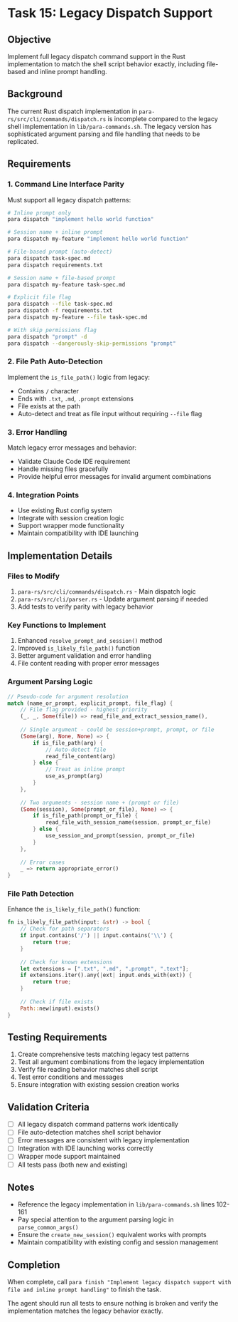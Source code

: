 # Task 15: Legacy Dispatch Support

## Objective
Implement full legacy dispatch command support in the Rust implementation to match the shell script behavior exactly, including file-based and inline prompt handling.

## Background
The current Rust dispatch implementation in `para-rs/src/cli/commands/dispatch.rs` is incomplete compared to the legacy shell implementation in `lib/para-commands.sh`. The legacy version has sophisticated argument parsing and file handling that needs to be replicated.

## Requirements

### 1. Command Line Interface Parity
Must support all legacy dispatch patterns:

```bash
# Inline prompt only
para dispatch "implement hello world function"

# Session name + inline prompt  
para dispatch my-feature "implement hello world function"

# File-based prompt (auto-detect)
para dispatch task-spec.md
para dispatch requirements.txt

# Session name + file-based prompt
para dispatch my-feature task-spec.md

# Explicit file flag
para dispatch --file task-spec.md
para dispatch -f requirements.txt
para dispatch my-feature --file task-spec.md

# With skip permissions flag
para dispatch "prompt" -d
para dispatch --dangerously-skip-permissions "prompt"
```

### 2. File Path Auto-Detection
Implement the `is_file_path()` logic from legacy:
- Contains `/` character
- Ends with `.txt`, `.md`, `.prompt` extensions  
- File exists at the path
- Auto-detect and treat as file input without requiring `--file` flag

### 3. Error Handling
Match legacy error messages and behavior:
- Validate Claude Code IDE requirement
- Handle missing files gracefully
- Provide helpful error messages for invalid argument combinations

### 4. Integration Points
- Use existing Rust config system
- Integrate with session creation logic
- Support wrapper mode functionality
- Maintain compatibility with IDE launching

## Implementation Details

### Files to Modify
1. `para-rs/src/cli/commands/dispatch.rs` - Main dispatch logic
2. `para-rs/src/cli/parser.rs` - Update argument parsing if needed
3. Add tests to verify parity with legacy behavior

### Key Functions to Implement
1. Enhanced `resolve_prompt_and_session()` method
2. Improved `is_likely_file_path()` function 
3. Better argument validation and error handling
4. File content reading with proper error messages

### Argument Parsing Logic
```rust
// Pseudo-code for argument resolution
match (name_or_prompt, explicit_prompt, file_flag) {
    // File flag provided - highest priority
    (_, _, Some(file)) => read_file_and_extract_session_name(),
    
    // Single argument - could be session+prompt, prompt, or file
    (Some(arg), None, None) => {
        if is_file_path(arg) {
            // Auto-detect file
            read_file_content(arg)
        } else {
            // Treat as inline prompt
            use_as_prompt(arg)
        }
    },
    
    // Two arguments - session name + (prompt or file)
    (Some(session), Some(prompt_or_file), None) => {
        if is_file_path(prompt_or_file) {
            read_file_with_session_name(session, prompt_or_file)
        } else {
            use_session_and_prompt(session, prompt_or_file)
        }
    },
    
    // Error cases
    _ => return appropriate_error()
}
```

### File Path Detection
Enhance the `is_likely_file_path()` function:
```rust
fn is_likely_file_path(input: &str) -> bool {
    // Check for path separators
    if input.contains('/') || input.contains('\\') {
        return true;
    }
    
    // Check for known extensions
    let extensions = [".txt", ".md", ".prompt", ".text"];
    if extensions.iter().any(|ext| input.ends_with(ext)) {
        return true;
    }
    
    // Check if file exists
    Path::new(input).exists()
}
```

## Testing Requirements
1. Create comprehensive tests matching legacy test patterns
2. Test all argument combinations from the legacy implementation
3. Verify file reading behavior matches shell script
4. Test error conditions and messages
5. Ensure integration with existing session creation works

## Validation Criteria
- [ ] All legacy dispatch command patterns work identically
- [ ] File auto-detection matches shell script behavior
- [ ] Error messages are consistent with legacy implementation  
- [ ] Integration with IDE launching works correctly
- [ ] Wrapper mode support maintained
- [ ] All tests pass (both new and existing)

## Notes
- Reference the legacy implementation in `lib/para-commands.sh` lines 102-161
- Pay special attention to the argument parsing logic in `parse_common_args()`
- Ensure the `create_new_session()` equivalent works with prompts
- Maintain compatibility with existing config and session management

## Completion
When complete, call `para finish "Implement legacy dispatch support with file and inline prompt handling"` to finish the task.

The agent should run all tests to ensure nothing is broken and verify the implementation matches the legacy behavior exactly.